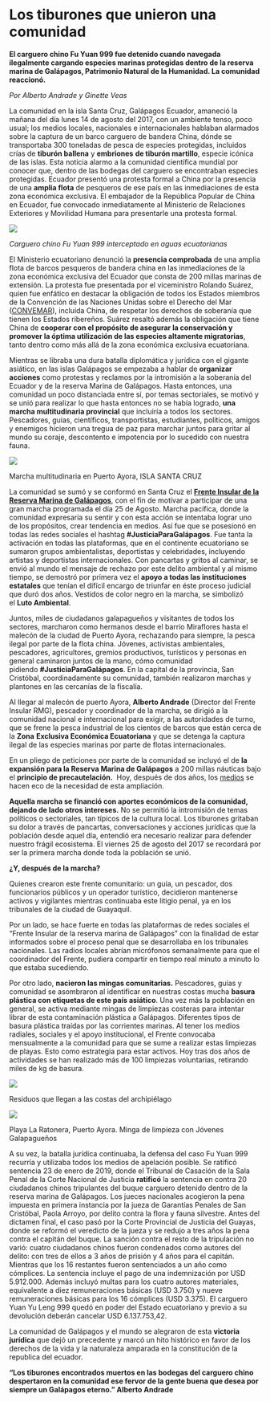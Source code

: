 

# Los tiburones que unieron una comunidad

**El carguero chino Fu Yuan 999 fue detenido cuando navegada ilegalmente cargando especies marinas protegidas dentro de la reserva marina de Galápagos, Patrimonio Natural de la Humanidad. La comunidad reaccionó.**

_Por Alberto Andrade y Ginette Veas_

La comunidad en la isla Santa Cruz, Galápagos Ecuador, amaneció la mañana del día lunes 14 de agosto del 2017, con un ambiente tenso, poco usual; los medios locales, nacionales e internacionales hablaban alarmados sobre la captura de un barco carguero de bandera China, dónde se transportaba 300 toneladas de pesca de especies protegidas, incluidos crías de **tiburón ballena** y **embriones** **de tiburón martillo**, especie icónica de las islas. Esta noticia alarmo a la comunidad científica mundial por conocer que, dentro de las bodegas del carguero se encontraban especies protegidas. Ecuador presentó una protesta formal a China por la presencia de una **amplia flota** de pesqueros de ese país en las inmediaciones de esta zona económica exclusiva. El embajador de la República Popular de China en Ecuador, fue convocado inmediatamente al Ministerio de Relaciones Exteriores y Movilidad Humana para presentarle una protesta formal.

![](https://sinalambrados.files.wordpress.com/2019/09/barco-chno.jpg?w=939)

_Carguero chino Fu Yuan 999 interceptado en aguas ecuatorianas_

El Ministerio ecuatoriano denunció la **presencia comprobada** de una amplia flota de barcos pesqueros de bandera china en las inmediaciones de la zona económica exclusiva del Ecuador que consta de 200 millas marinas de extensión. La protesta fue presentada por el viceministro Rolando Suárez, quien fue enfático en destacar la obligación de todos los Estados miembros de la Convención de las Naciones Unidas sobre el Derecho del Mar ([CONVEMAR](https://es.wikipedia.org/wiki/Convenci%C3%B3n_de_las_Naciones_Unidas_sobre_el_Derecho_del_Mar)), incluida China, de respetar los derechos de soberanía que tienen los Estados ribereños. Suárez resaltó además la obligación que tiene China de **cooperar con el propósito de asegurar la conservación y promover la óptima utilización de las especies altamente migratorias**, tanto dentro como más allá de la zona económica exclusiva ecuatoriana.

Mientras se libraba una dura batalla diplomática y jurídica con el gigante asiático, en las islas Galápagos se empezaba a hablar de **organizar acciones** como protestas y reclamos por la intromisión a la soberanía del Ecuador y de la reserva Marina de Galápagos. Hasta entonces, una comunidad un poco distanciada entre sí, por temas sectoriales, se motivó y se unió para realizar lo que hasta entonces no se había logrado, **una marcha multitudinaria provincial** que incluiría a todos los sectores. Pescadores, guías, científicos, transportistas, estudiantes, políticos, amigos y enemigos hicieron una tregua de paz para marchar juntos para gritar al mundo su coraje, descontento e impotencia por lo sucedido con nuestra fauna.

![](https://sinalambrados.files.wordpress.com/2019/09/52be8cf6-08bb-4051-991e-9921071703fe.jpg?w=768)

Marcha multitudinaria en Puerto Ayora, ISLA SANTA CRUZ

La comunidad se sumó y se conformó en Santa Cruz el [**Frente Insular de la Reserva Marina de Galápagos**](https://www.facebook.com/frenteinsularRMG/), con el fin de motivar a participar de una gran marcha programada el día 25 de Agosto. Marcha pacífica, donde la comunidad expresaría su sentir y con esta acción se intentaba lograr uno de los propósitos, crear tendencia en medios. Así fue que se posesionó en todas las redes sociales el hashtag **#JusticiaParaGalápagos**. Fue tanta la activación en todas las plataformas, que en el continente ecuatoriano se sumaron grupos ambientalistas, deportistas y celebridades, incluyendo artistas y deportistas internacionales. Con pancartas y gritos al caminar, se envió al mundo el mensaje de rechazo por este delito ambiental y al mismo tiempo, se demostró por primera vez el **apoyo a todas las instituciones estatales** que tenían el difícil encargo de triunfar en éste proceso judicial que duró dos años. Vestidos de color negro en la marcha, se simbolizó el **Luto Ambiental**.

Juntos, miles de ciudadanos galapagueños y visitantes de todos los sectores, marcharon como hermanos desde el barrio Miraflores hasta el malecón de la ciudad de Puerto Ayora, rechazando para siempre, la pesca ilegal por parte de la flota china. Jóvenes, activistas ambientales, pescadores, agricultores, gremios productivos, turísticos y personas en general caminaron juntos de la mano, cómo comunidad pidiendo **#JusticiaParaGalápagos**. En la capital de la provincia, San Cristóbal, coordinadamente su comunidad, también realizaron marchas y plantones en las cercanías de la fiscalía.

Al llegar al malecón de puerto Ayora, **Alberto Andrade** (Director del Frente Insular RMG), pescador y coordinador de la marcha, se dirigió a la comunidad nacional e internacional para exigir, a las autoridades de turno, que se frene la pesca industrial de los cientos de barcos que están cerca de la **Zona** **Exclusiva Económica Ecuatoriana** y que se detenga la captura ilegal de las especies marinas por parte de flotas internacionales.

En un pliego de peticiones por parte de la comunidad se incluyó el de **la expansión para la Reserva Marina de Galápagos** a 200 millas náuticas bajo el **principio de precautelación.**  Hoy, después de dos años, los [medios](https://www.elcomercio.com/actualidad/galapagos-ampliacion-reserva-marina-china.html) se hacen eco de la necesidad de esta ampliación.

**Aquella marcha se financió con aportes económicos de la comunidad, dejando de lado otros intereses.** No se permitió la intromisión de temas políticos o sectoriales, tan típicos de la cultura local. Los tiburones gritaban su dolor a través de pancartas, conversaciones y acciones jurídicas que la población desde aquel día, entendió era necesario realizar para defender nuestro frágil ecosistema. El viernes 25 de agosto del 2017 se recordará por ser la primera marcha donde toda la población se unió.

**¿Y, después de la marcha?**

Quienes crearon este frente comunitario: un guía, un pescador, dos funcionarios públicos y un operador turístico, decidieron mantenerse activos y vigilantes mientras continuaba este litigio penal, ya en los tribunales de la ciudad de Guayaquil.

Por un lado, se hace fuerte en todas las plataformas de redes sociales el “Frente Insular de la reserva marina de Galápagos” con la finalidad de estar informados sobre el proceso penal que se desarrollaba en los tribunales nacionales. Las radios locales abrían micrófonos semanalmente para que el coordinador del Frente, pudiera compartir en tiempo real minuto a minuto lo que estaba sucediendo.

Por otro lado, **nacieron las mingas comunitarias.** Pescadores, guías y comunidad se asombraron al identificar en nuestras costas mucha **basura plástica con etiquetas de este país asiático**. Una vez más la población en general, se activa mediante mingas de limpiezas costeras para intentar librar de esta contaminación plástica a Galápagos. Diferentes tipos de basura plástica traídas por las corrientes marinas. Al tener los medios radiales, sociales y el apoyo institucional, el Frente convocaba mensualmente a la comunidad para que se sume a realizar estas limpiezas de playas. Esto como estrategia para estar activos. Hoy tras dos años de actividades se han realizado más de 100 limpiezas voluntarias, retirando miles de kg de basura.

![](https://sinalambrados.files.wordpress.com/2019/09/basura.jpg?w=1024)

Residuos que llegan a las costas del archipiélago

![](https://sinalambrados.files.wordpress.com/2019/09/e6546c72-7c3c-4dd6-9b06-fab2e303d01c.jpg?w=1024)

Playa La Ratonera, Puerto Ayora. Minga de limpieza con Jóvenes Galapagueños

A su vez, la batalla jurídica continuaba, la defensa del caso Fu Yuan 999 recurría y utilizaba todos los medios de apelación posible. Se ratificó sentencia 23 de enero de 2019, donde el Tribunal de Casación de la Sala Penal de la Corte Nacional de Justicia **ratificó** la sentencia en contra 20 ciudadanos chinos tripulantes del buque carguero detenido dentro de la reserva marina de Galápagos. Los jueces nacionales acogieron la pena impuesta en primera instancia por la jueza de Garantías Penales de San Cristóbal, Paola Arroyo, por delito contra la flora y fauna silvestre. Antes del dictamen final, el caso pasó por la Corte Provincial de Justicia del Guayas, donde se reformó el veredicto de la jueza y se redujo a tres años la pena contra el capitán del buque. La sanción contra el resto de la tripulación no varió: cuatro ciudadanos chinos fueron condenados como autores del delito: con tres de ellos a 3 años de prisión y 4 años para el capitán. Mientras que los 16 restantes fueron sentenciados a un año como cómplices. La sentencia incluye el pago de una indemnización por USD 5.912.000. Además incluyó multas para los cuatro autores materiales, equivalente a diez remuneraciones básicas (USD 3.750) y nueve remuneraciones básicas para los 16 cómplices (USD 3.375). El carguero Yuan Yu Leng 999 quedó en poder del Estado ecuatoriano y previo a su devolución deberán cancelar USD 6.137.753,42.

La comunidad de Galápagos y el mundo se alegraron de esta **victoria jurídica** que dejó un precedente y marcó un hito histórico en favor de los derechos de la vida y la naturaleza amparada en la constitución de la republica del ecuador.

**“Los tiburones encontrados muertos en las bodegas del carguero chino despertaron en la comunidad ese fervor de la gente buena que desea por siempre un Galápagos eterno.” Alberto Andrade**
